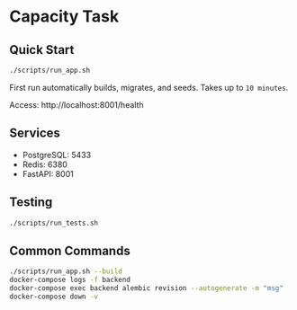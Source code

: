 # Capacity Task

## Quick Start

```bash
./scripts/run_app.sh
```

First run automatically builds, migrates, and seeds. Takes up to `10 minutes`.

Access: http://localhost:8001/health

## Services

- PostgreSQL: 5433
- Redis: 6380
- FastAPI: 8001

## Testing

```bash
./scripts/run_tests.sh
```

## Common Commands

```bash
./scripts/run_app.sh --build
docker-compose logs -f backend
docker-compose exec backend alembic revision --autogenerate -m "msg"
docker-compose down -v
```
